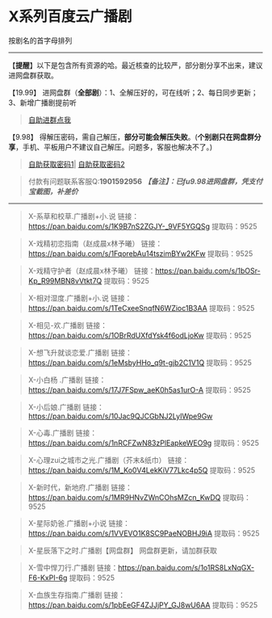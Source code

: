 <h1>X系列百度云广播剧</h1>
按剧名的首字母排列

-----

【**提醒**】以下是包含所有资源的哈。最近核查的比较严，部分剧分享不出来，建议进网盘群获取。


【19.99】 进网盘群（**全部剧**）：1、全解压好的，可在线听；2、每日同步更新；3、新增广播剧提前听
>[自助进群点我](http://pay.tupianmima.com/ma.html)

【9.98】 得解压密码，需自己解压，**部分可能会解压失败**。(**个别剧只在网盘群分享**，手机、平板用户不建议自己解压。问题多，客服也解决不了。)

>[自助获取密码1](http://pay.tupianmima.com/p.php?8tp=t3.13473a126b1998.pg1)|
[自助获取密码2](http://pay.tupianmima.com/p.php?8tp=t2.14178a39b1998.pg1)

>付款有问题联系客服Q:**1901592956**
***【备注】：已fu9.98进网盘群，凭支付宝截图，补差价***

------

>X-系草和校草.广播剧+小.说
链接：https://pan.baidu.com/s/1K9B7nS2ZGJY-_9VF5YGQSg
提取码：9525 
 
>X-戏精初恋指南（赵成晨x林予曦）
链接：https://pan.baidu.com/s/1FqorebAu14tszimBYw2KFw
提取码：9525
 
>X-戏精守护者（赵成晨x林予曦）
链接：https://pan.baidu.com/s/1bOSr-Kp_R99MBN8vVtkt7Q
提取码：9525 
 
>X-相对湿度.广播剧+小.说
链接：https://pan.baidu.com/s/1TeCxeeSnqfN6WZioc1B3AA
提取码：9525 
 
 
>X-相见-欢.广播剧
链接：https://pan.baidu.com/s/1OBrRdUXfdYsk4f6odLjoKw
提取码：9525 
 
 
>X-想飞升就谈恋爱.广播剧
链接：https://pan.baidu.com/s/1eMsbyHHo_q9t-gjb2C1V1Q
提取码：9525 
 
>X-小白杨 .广播剧
链接：https://pan.baidu.com/s/17J7FSpw_aeK0h5as1urO-A
提取码：9525 

>X-小后娘.广播剧
链接：https://pan.baidu.com/s/10Jac9QJCGbNJ2LyIWpe9Gw

>X-心毒.广播剧
链接：https://pan.baidu.com/s/1nRCFZwN83zPlEapkeWEO9g
提取码：9525 
 
>X-心理zui之城市之光.广播剧（芥末&纸巾）
链接：https://pan.baidu.com/s/1M_Ko0V4LekKiV77Lkc4p5Q
提取码：9525 
 
>X-新时代，新地府.广播剧
链接：https://pan.baidu.com/s/1MR9HNvZWnCOhsMZcn_KwDQ
提取码：9525 
 
>X-星际奶爸.广播剧+小说
链接：https://pan.baidu.com/s/1VVEVO1K8SC9PaeNOBHJ9iA
提取码：9525 

>X-星辰落下之时.广播剧【网盘群】
网盘群更新，请加群获取

>X-雪中悍刀行.广播剧
链接：https://pan.baidu.com/s/1o1RS8LxNqGX-F6-KxPI-6g
提取码：9525 
 
>X-血族生存指南.广播剧
链接：https://pan.baidu.com/s/1pbEeGF4ZJJjPY_GJ8wU6AA
提取码：9525 

 

